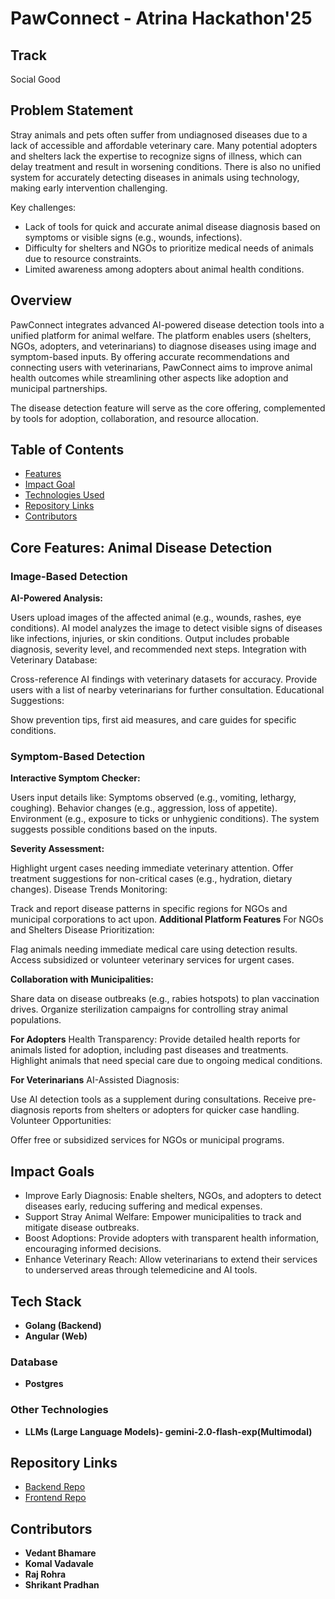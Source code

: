 # PawConnect - Atrina Hackathon'25

## Track
Social Good

## Problem Statement 
Stray animals and pets often suffer from undiagnosed diseases due to a lack of accessible and affordable veterinary care. Many potential adopters and shelters lack the expertise to recognize signs of illness, which can delay treatment and result in worsening conditions. There is also no unified system for accurately detecting diseases in animals using technology, making early intervention challenging.

Key challenges:

- Lack of tools for quick and accurate animal disease diagnosis based on symptoms or visible signs (e.g., wounds, infections).
- Difficulty for shelters and NGOs to prioritize medical needs of animals due to resource constraints.
- Limited awareness among adopters about animal health conditions.


## Overview
PawConnect integrates advanced AI-powered disease detection tools into a unified platform for animal welfare. The platform enables users (shelters, NGOs, adopters, and veterinarians) to diagnose diseases using image and symptom-based inputs. By offering accurate recommendations and connecting users with veterinarians, PawConnect aims to improve animal health outcomes while streamlining other aspects like adoption and municipal partnerships.

The disease detection feature will serve as the core offering, complemented by tools for adoption, collaboration, and resource allocation.


## Table of Contents
- [Features](#core-features-animal-disease-detection)
- [Impact Goal](#impact-goals)
- [Technologies Used](#tech-stack)
- [Repository Links](#repository-links)
- [Contributors](#contributors)


## Core Features: Animal Disease Detection
### Image-Based Detection
**AI-Powered Analysis:**

Users upload images of the affected animal (e.g., wounds, rashes, eye conditions).
AI model analyzes the image to detect visible signs of diseases like infections, injuries, or skin conditions.
Output includes probable diagnosis, severity level, and recommended next steps.
Integration with Veterinary Database:

Cross-reference AI findings with veterinary datasets for accuracy.
Provide users with a list of nearby veterinarians for further consultation.
Educational Suggestions:

Show prevention tips, first aid measures, and care guides for specific conditions.
### Symptom-Based Detection
**Interactive Symptom Checker:**

Users input details like:
Symptoms observed (e.g., vomiting, lethargy, coughing).
Behavior changes (e.g., aggression, loss of appetite).
Environment (e.g., exposure to ticks or unhygienic conditions).
The system suggests possible conditions based on the inputs.

**Severity Assessment:**

Highlight urgent cases needing immediate veterinary attention.
Offer treatment suggestions for non-critical cases (e.g., hydration, dietary changes).
Disease Trends Monitoring:

Track and report disease patterns in specific regions for NGOs and municipal corporations to act upon.
**Additional Platform Features**
For NGOs and Shelters
Disease Prioritization:

Flag animals needing immediate medical care using detection results.
Access subsidized or volunteer veterinary services for urgent cases.

**Collaboration with Municipalities:**

Share data on disease outbreaks (e.g., rabies hotspots) to plan vaccination drives.
Organize sterilization campaigns for controlling stray animal populations.

**For Adopters**
Health Transparency:
Provide detailed health reports for animals listed for adoption, including past diseases and treatments.
Highlight animals that need special care due to ongoing medical conditions.

**For Veterinarians**
AI-Assisted Diagnosis:

Use AI detection tools as a supplement during consultations.
Receive pre-diagnosis reports from shelters or adopters for quicker case handling.
Volunteer Opportunities:

Offer free or subsidized services for NGOs or municipal programs.

## Impact Goals
- Improve Early Diagnosis: Enable shelters, NGOs, and adopters to detect diseases early, reducing suffering and medical expenses.
- Support Stray Animal Welfare: Empower municipalities to track and mitigate disease outbreaks.
- Boost Adoptions: Provide adopters with transparent health information, encouraging informed decisions.
- Enhance Veterinary Reach: Allow veterinarians to extend their services to underserved areas through telemedicine and AI tools.

## Tech Stack

- **Golang (Backend)**
- **Angular (Web)**

### Database
- **Postgres**

### Other Technologies
- **LLMs (Large Language Models)- gemini-2.0-flash-exp(Multimodal)**

## Repository Links

- [Backend Repo](https://github.com/Dark-Knight11/PawConnect-Backend)
- [Frontend Repo](https://github.com/Shrikant1Finance/pawconnect)

## Contributors

- **Vedant Bhamare**
- **Komal Vadavale**
- **Raj Rohra**
- **Shrikant Pradhan**




